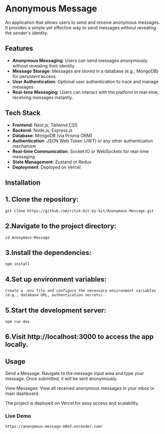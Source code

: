 # Anonymous Message

An application that allows users to send and receive anonymous messages. It provides a simple yet effective way to send messages without revealing the sender's identity.

## Features

- **Anonymous Messaging**: Users can send messages anonymously without revealing their identity.
- **Message Storage**: Messages are stored in a database (e.g., MongoDB) for persistent access.
- **User Authentication**: Optional user authentication to track and manage messages.
- **Real-time Messaging**: Users can interact with the platform in real-time, receiving messages instantly.

## Tech Stack

- **Frontend**: Next.js, Tailwind CSS
- **Backend**: Node.js, Express.js
- **Database**: MongoDB (via Prisma ORM)
- **Authentication**: JSON Web Token (JWT) or any other authentication mechanism
- **Real-time Communication**: Socket.IO or WebSockets for real-time messaging
- **State Management**: Zustand or Redux
- **Deployment**: Deployed on Vercel

## Installation

## 1. Clone the repository:

    git clone https://github.com/ritik-bit-by-bit/Anonymous-Message.git
   
## 2.Navigate to the project directory:

    cd Anonymous-Message
   
## 3.Install the dependencies:

    npm install

## 4.Set up environment variables:

    Create a .env file and configure the necessary environment variables (e.g., database URL, authentication secrets).

## 5.Start the development server:

    npm run dev

## 6.Visit http://localhost:3000 to access the app locally.

## Usage
 Send a Message: Navigate to the message input area and type your message. Once submitted, it will be sent anonymously.

 View Messages: View all received anonymous messages in your inbox or main dashboard.

The project is deployed on Vercel for easy access and scalability.

### Live Demo
    https://anonymous-message-m0e3.onrender.com/
